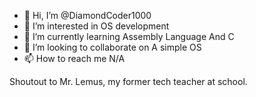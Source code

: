 - 👋 Hi, I’m @DiamondCoder1000
- 👀 I’m interested in OS development
- 🌱 I’m currently learning Assembly Language And C
- 💞️ I’m looking to collaborate on A simple OS
- 📫 How to reach me N/A

Shoutout to Mr. Lemus, my former tech teacher at school.

<!---
DiamondCoder1000/DiamondCoder1000 is a ✨ special ✨ repository because its `README.md` (this file) appears on your GitHub profile.
You can click the Preview link to take a look at your changes.
--->
